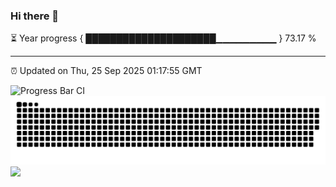 ### Hi there 👋

⏳ Year progress { █████████████████████▁▁▁▁▁▁▁▁▁ } 73.17 %

---

⏰ Updated on Thu, 25 Sep 2025 01:17:55 GMT

![Progress Bar CI](https://github.com/liununu/liununu/workflows/Progress%20Bar%20CI/badge.svg)![](https://raw.githubusercontent.com/L1cardo/L1cardo/main/assets/github-contribution-grid-snake.svg)![](https://raw.githubusercontent.com/seesaws/seesaws/main/assets/github-contribution-grid-snake.svg)
